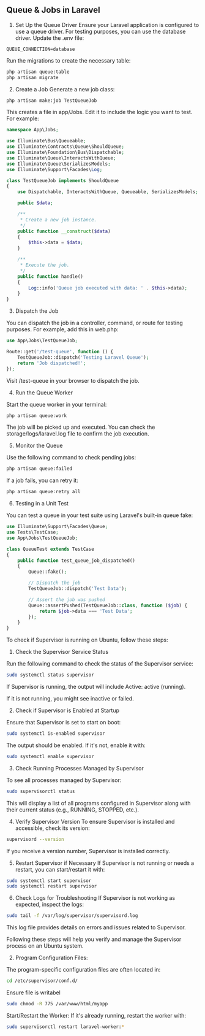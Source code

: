 ## Queue & Jobs in Laravel

1. Set Up the Queue Driver
Ensure your Laravel application is configured to use a queue driver. For testing purposes, you can use the database driver. Update the .env file:

```env
QUEUE_CONNECTION=database
```

Run the migrations to create the necessary table:

```bash
php artisan queue:table
php artisan migrate
```


2. Create a Job
Generate a new job class:

```bash
php artisan make:job TestQueueJob
```

This creates a file in app/Jobs. Edit it to include the logic you want to test. For example:

```php
namespace App\Jobs;

use Illuminate\Bus\Queueable;
use Illuminate\Contracts\Queue\ShouldQueue;
use Illuminate\Foundation\Bus\Dispatchable;
use Illuminate\Queue\InteractsWithQueue;
use Illuminate\Queue\SerializesModels;
use Illuminate\Support\Facades\Log;

class TestQueueJob implements ShouldQueue
{
    use Dispatchable, InteractsWithQueue, Queueable, SerializesModels;

    public $data;

    /**
     * Create a new job instance.
     */
    public function __construct($data)
    {
        $this->data = $data;
    }

    /**
     * Execute the job.
     */
    public function handle()
    {
        Log::info('Queue job executed with data: ' . $this->data);
    }
}
```


3. Dispatch the Job

You can dispatch the job in a controller, command, or route for testing purposes. For example, add this in web.php:

```php
use App\Jobs\TestQueueJob;

Route::get('/test-queue', function () {
    TestQueueJob::dispatch('Testing Laravel Queue');
    return 'Job dispatched!';
});

```
Visit /test-queue in your browser to dispatch the job.

4. Run the Queue Worker

Start the queue worker in your terminal:

```bash
php artisan queue:work
```

The job will be picked up and executed. You can check the storage/logs/laravel.log file to confirm the job execution.

5. Monitor the Queue

Use the following command to check pending jobs:

```bash
php artisan queue:failed
```

If a job fails, you can retry it:

```bash
php artisan queue:retry all
```


6. Testing in a Unit Test

You can test a queue in your test suite using Laravel's built-in queue fake:

```php
use Illuminate\Support\Facades\Queue;
use Tests\TestCase;
use App\Jobs\TestQueueJob;

class QueueTest extends TestCase
{
    public function test_queue_job_dispatched()
    {
        Queue::fake();

        // Dispatch the job
        TestQueueJob::dispatch('Test Data');

        // Assert the job was pushed
        Queue::assertPushed(TestQueueJob::class, function ($job) {
            return $job->data === 'Test Data';
        });
    }
}
```



To check if Supervisor is running on Ubuntu, follow these steps:

1. Check the Supervisor Service Status

Run the following command to check the status of the Supervisor service:

```bash
sudo systemctl status supervisor
```
If Supervisor is running, the output will include Active: active (running).

If it is not running, you might see inactive or failed.

2. Check if Supervisor is Enabled at Startup

Ensure that Supervisor is set to start on boot:

```bash
sudo systemctl is-enabled supervisor
```

The output should be enabled. If it's not, enable it with:

```bash
sudo systemctl enable supervisor
```


3. Check Running Processes Managed by Supervisor

To see all processes managed by Supervisor:

```bash
sudo supervisorctl status
```


This will display a list of all programs configured in Supervisor along with their current status (e.g., RUNNING, STOPPED, etc.).

4. Verify Supervisor Version
To ensure Supervisor is installed and accessible, check its version:

```bash
supervisord --version
```

If you receive a version number, Supervisor is installed correctly.

5. Restart Supervisor if Necessary
If Supervisor is not running or needs a restart, you can start/restart it with:

```bash
sudo systemctl start supervisor
sudo systemctl restart supervisor
```

6. Check Logs for Troubleshooting
If Supervisor is not working as expected, inspect the logs:

```bash
sudo tail -f /var/log/supervisor/supervisord.log
```

This log file provides details on errors and issues related to Supervisor.

Following these steps will help you verify and manage the Supervisor process on an Ubuntu system.






2. Program Configuration Files:

The program-specific configuration files are often located in:

```bash
cd /etc/supervisor/conf.d/
```

Ensure file is writabel

```bash
sudo chmod -R 775 /var/www/html/myapp
```

Start/Restart the Worker: If it's already running, restart the worker with:

```bash
sudo supervisorctl restart laravel-worker:*
```